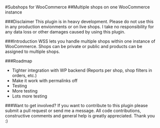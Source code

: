 #Subshops for WooCommerce
##Multiple shops on one WooCommerce instance

###Disclaimer
This plugin is in heavy development. Please do not use this in any production envionments or on live shops. I take no responsibility for any data loss or other damages caused by using this plugin.

###Introduction
WSS lets you handle multiple shops within one instance of WooCommerce. Shops can be private or public and products can be assigned to multiple shops.

###Roadmap
* Tighter integration with WP backend (Reports per shop, shop filters in orders, etc.)
* Make it work with permalinks off
* Testing
* More testing
* Lots more testing

###Want to get involved?
If you want to contribute to this plugin please submit a pull request or send me a message. All code contributions, constructive comments and general help is greatly appreciated. Thank you :)
